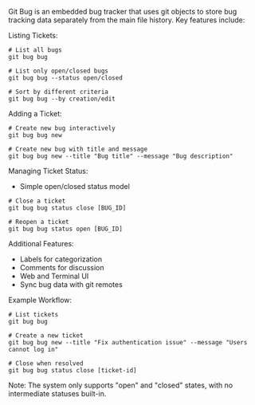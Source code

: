 Git Bug is an embedded bug tracker that uses git objects to store bug tracking data separately from the main file history. Key features include:

Listing Tickets:
```
# List all bugs
git bug bug

# List only open/closed bugs
git bug bug --status open/closed

# Sort by different criteria
git bug bug --by creation/edit
```

Adding a Ticket:
```
# Create new bug interactively
git bug bug new

# Create new bug with title and message
git bug bug new --title "Bug title" --message "Bug description"
```

Managing Ticket Status:
- Simple open/closed status model
```
# Close a ticket
git bug bug status close [BUG_ID]

# Reopen a ticket
git bug bug status open [BUG_ID]
```

Additional Features:
- Labels for categorization
- Comments for discussion
- Web and Terminal UI
- Sync bug data with git remotes

Example Workflow:
```
# List tickets
git bug bug

# Create a new ticket
git bug bug new --title "Fix authentication issue" --message "Users cannot log in"

# Close when resolved
git bug bug status close [ticket-id]
```

Note: The system only supports "open" and "closed" states, with no intermediate statuses built-in.